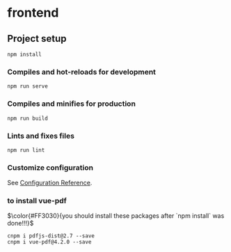# frontend

## Project setup
```
npm install
```

### Compiles and hot-reloads for development
```
npm run serve
```

### Compiles and minifies for production
```
npm run build
```

### Lints and fixes files
```
npm run lint
```

### Customize configuration
See [Configuration Reference](https://cli.vuejs.org/config/).


### to install vue-pdf
$\color{#FF3030}{you should install these packages after `npm install` was done!!!}$
```
cnpm i pdfjs-dist@2.7 --save
cnpm i vue-pdf@4.2.0 --save
```
